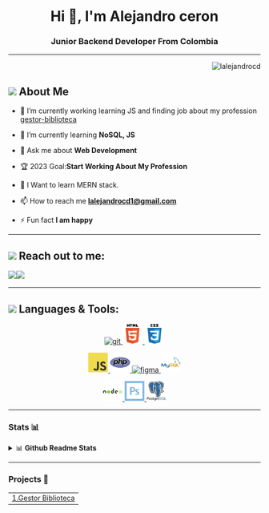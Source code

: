 <h1 align="center">Hi 👋, I'm Alejandro ceron</h1>
<h3 align="center">Junior Backend Developer From Colombia</h3>

---

<p align="right"> <img src="https://komarev.com/ghpvc/?username=lalejandrocd&label=Profile%20views&color=0e75b6&style=flat" alt="lalejandrocd" /> </p>

## <img src="https://media.giphy.com/media/WUlplcMpOCEmTGBtBW/giphy.gif" width="40"> **About Me**


- 🔭 I’m currently working learning JS and finding job about my profession [gestor-biblioteca](https://github.com/lAlejandrocd/gestor_biblioteca)

- 🌱 I’m currently learning **NoSQL, JS**

- 💬 Ask me about **Web Development**

- 🏆 2023 Goal:**Start Working About My Profession**

- 🏫 I Want to learn MERN stack.

- 📫 How to reach me **lalejandrocd1@gmail.com**

- ⚡ Fun fact **I am happy**

---

## <img src="https://media.giphy.com/media/LnQjpWaON8nhr21vNW/giphy.gif" width="40"> **Reach out to me:** ️

[<img src="https://img.shields.io/badge/lalejandrocd-%230077B5.svg?&style=for-the-badge&logo=linkedin&logoColor=white" />](https://www.linkedin.com/in/lalejandrocd/)[<a href = "mailto:lalejandrocd1@gmail.com"><img src="https://img.shields.io/badge/-Gmail-%23333?style=for-the-badge&logo=gmail&logoColor=white" target="_blank"></a>]()


---
## <img src="https://media.giphy.com/media/j2pOGeGYKe2xCCKwfi/giphy.gif" width="40"> **Languages & Tools:**


<p align="center">
<a href="https://git-scm.com/" target="_blank" rel="noreferrer"> <img src="https://www.vectorlogo.zone/logos/git-scm/git-scm-icon.svg" alt="git" width="40" height="40"/> </a>
<a href="https://www.w3.org/html/" target="_blank" rel="noreferrer"> <img src="https://raw.githubusercontent.com/devicons/devicon/master/icons/html5/html5-original-wordmark.svg" alt="html5" width="40" height="40"/> </a> <a href="https://www.w3schools.com/css/" target="_blank" rel="noreferrer"> <img src="https://raw.githubusercontent.com/devicons/devicon/master/icons/css3/css3-original-wordmark.svg" alt="css3" width="40" height="40"/> </a><p align="center"> <a href="https://developer.mozilla.org/en-US/docs/Web/JavaScript" target="_blank" rel="noreferrer"> <img src="https://raw.githubusercontent.com/devicons/devicon/master/icons/javascript/javascript-original.svg" alt="javascript" width="40" height="40"/> </a>
</a> <a href="https://www.php.net" target="_blank" rel="noreferrer"> <img src="https://raw.githubusercontent.com/devicons/devicon/master/icons/php/php-original.svg" alt="php" width="40" height="40"/> </a> <a href="https://www.figma.com/" target="_blank" rel="noreferrer"> <img src="https://www.vectorlogo.zone/logos/figma/figma-icon.svg" alt="figma" width="40" height="40"/> </a>     <a href="https://www.mysql.com/" target="_blank" rel="noreferrer"> <img src="https://raw.githubusercontent.com/devicons/devicon/master/icons/mysql/mysql-original-wordmark.svg" alt="mysql" width="40" height="40"/> </a>
<p align="center">
<a href="https://nodejs.org" target="_blank" rel="noreferrer"> <img src="https://raw.githubusercontent.com/devicons/devicon/master/icons/nodejs/nodejs-original-wordmark.svg" alt="nodejs" width="40" height="40"/> </a> <a href="https://www.photoshop.com/en" target="_blank" rel="noreferrer"> <img src="https://raw.githubusercontent.com/devicons/devicon/master/icons/photoshop/photoshop-line.svg" alt="photoshop" width="40" height="40"/>  <a href="https://www.postgresql.org" target="_blank" rel="noreferrer"> <img src="https://raw.githubusercontent.com/devicons/devicon/master/icons/postgresql/postgresql-original-wordmark.svg" alt="postgresql" width="40" height="40"/> </a>  </p>

---

### Stats 📊

<details>
<summary>📊 <b>Github Readme Stats</b></summary>
<br>
<p align="center">
<img height="180em" src="https://github-readme-stats.vercel.app/api/top-langs?username=lalejandrocd&show_icons=true&locale=en&layout=compact&theme=gotham" alt="lalejandrocd" />
&nbsp;<img height="180oem" src="https://github-readme-stats.vercel.app/api?username=lalejandrocd&show_icons=true&locale=en&theme=gotham&hide_border=false" alt="lalejandrocd" />
<img height="180oem" src="https://github-readme-streak-stats.herokuapp.com/?user=lalejandrocd&theme=gotham" alt="lalejandrocd" />
</p>
</details>

---

### Projects 💪
<p align="center"></p>
<table width="100%"><tr><td align="center"><a href="https://github.com/lAlejandrocd/gestor_biblioteca.git">1.Gestor Biblioteca</a> </td></tr></table>